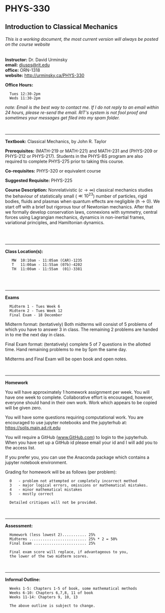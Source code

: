 # PHYS-330
## Introduction to Classical Mechanics

###### *This is a working document, the most current version will always be posted on the course website*


**Instructor:** Dr. David Urminsky  
**email:** djusps@rit.edu  
**office:** ORN-1318  
**website:** http://urminsky.ca/PHYS-330  

**Office Hours:**  

      Tues 12:30-2pm
      Weds 11:30-2pm



*note: Email is the best way to contact me.  If I do not reply to an email within 24 hours, please re-send the email.  RIT's system is not fool proof and sometimes your messages get filed into my spam folder.*

<br>

<hr>

**Textbook:** Classical Mechanics, by John R. Taylor<br>

**Prerequisites:**  (MATH-219 or MATH-221) and MATH-231 and (PHYS-209 or PHYS-212 or PHYS-217). Students in the PHYS-BS program are also required to complete PHYS-275 prior to taking this course.<br>

**Co-requisites:** PHYS-320 or equivalent course<br>

**Suggested Requisite:** PHYS-225

**Course Description:** Nonrelativistic ($c\rightarrow \infty$) classical mechanics studies the behaviour of statistically small ($\ll 10^{23}$) number of particles, rigid bodies, fluids and plasmas when quantum effects are negligible ($\hbar \rightarrow 0$).  We start off with a brief but rigorous tour of Newtonian mechanics.  After that we formally develop conservation laws, connexions with symmetry, central forces using Lagrangian mechanics, dynamics in non-inertial frames, variational principles, and Hamiltonian dynamics.

<br>
<br>
<hr>

**Class Location(s):**

       MW  10:10am - 11:05am (CAR)-1235
       T   11:00am - 11:55am (07b)-4202
       TH  11:00am - 11:55am  (01)-3381

<br>
<br>

<hr>

**Exams**

      Midterm 1 - Tues Week 6
      Midterm 2 - Tues Week 12
      Final Exam - 18 December

Midterm format: (tentatively) Both midterms will consist of 5 problems of which you have to answer 3 in class.  The remaining 2 problems are handed in to me the next day in class.  

Final Exam format: (tentatively) complete 5 of 7 questions in the allotted time.  Hand remaining problems to me by 5pm the same day.

Midterms and Final Exam will be open book and open notes.

<br>

<hr>

**Homework**

You will have approximately 1 homework assignment per week.  You will have one week to complete.  Collaborative effort is encouraged, however, everyone should hand in their own work.  Work which appears to be copied will be given zero.

You will have some questions requiring computational work.  You are encouraged to use jupyter notebooks and the jupyterhub at: https://solis.main.ad.rit.edu

You will require a GitHub (www.GitHub.com) to login to the jupyterhub.  When you have set up a GitHub id please email your id and I will add you to the access list.

If you prefer you, you can use the Anaconda package which contains a jupyter notebook environment.

Grading for homework will be as follows (per problem):

      0   - problem not attempted or completely incorrect method
      3   - major logical errors, omissions or mathematical mistakes.
      4   - minor mathematical mistakes
      5   - mostly correct

      Detailed critiques will not be provided.

<br>
<hr>

**Assessment:**

      Homework (less lowest 2)........... 25%
      Midterms .......................... 25% * 2 = 50%
      Final Exam ........................ 25%

      Final exam score will replace, if advantageous to you,
      the lower of the two midterm scores.

<br>
<hr>

**Informal Outline:**

      Weeks 1-5: Chapters 1-5 of book, some mathematical methods
      Weeks 6-10: Chapters 6,7,8, 11 of book
      Weeks 11-14: Chapters 9, 10, 13

      The above outline is subject to change.
